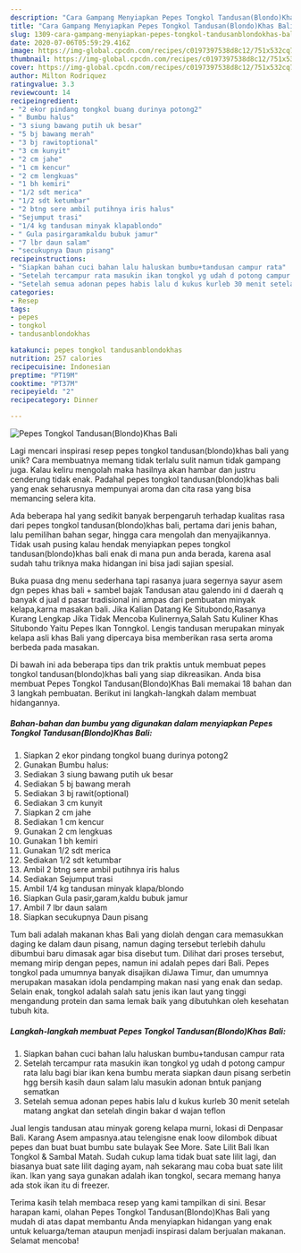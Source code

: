 ```yaml
---
description: "Cara Gampang Menyiapkan Pepes Tongkol Tandusan(Blondo)Khas Bali, Menggugah Selera"
title: "Cara Gampang Menyiapkan Pepes Tongkol Tandusan(Blondo)Khas Bali, Menggugah Selera"
slug: 1309-cara-gampang-menyiapkan-pepes-tongkol-tandusanblondokhas-bali-menggugah-selera
date: 2020-07-06T05:59:29.416Z
image: https://img-global.cpcdn.com/recipes/c0197397538d8c12/751x532cq70/pepes-tongkol-tandusanblondokhas-bali-foto-resep-utama.jpg
thumbnail: https://img-global.cpcdn.com/recipes/c0197397538d8c12/751x532cq70/pepes-tongkol-tandusanblondokhas-bali-foto-resep-utama.jpg
cover: https://img-global.cpcdn.com/recipes/c0197397538d8c12/751x532cq70/pepes-tongkol-tandusanblondokhas-bali-foto-resep-utama.jpg
author: Milton Rodriquez
ratingvalue: 3.3
reviewcount: 14
recipeingredient:
- "2 ekor pindang tongkol buang durinya potong2"
- " Bumbu halus"
- "3 siung bawang putih uk besar"
- "5 bj bawang merah"
- "3 bj rawitoptional"
- "3 cm kunyit"
- "2 cm jahe"
- "1 cm kencur"
- "2 cm lengkuas"
- "1 bh kemiri"
- "1/2 sdt merica"
- "1/2 sdt ketumbar"
- "2 btng sere ambil putihnya iris halus"
- "Sejumput trasi"
- "1/4 kg tandusan minyak klapablondo"
- " Gula pasirgaramkaldu bubuk jamur"
- "7 lbr daun salam"
- "secukupnya Daun pisang"
recipeinstructions:
- "Siapkan bahan cuci bahan lalu haluskan bumbu+tandusan campur rata"
- "Setelah tercampur rata masukin ikan tongkol yg udah d potong campur rata lalu bagi biar ikan kena bumbu merata siapkan daun pisang serbetin hgg bersih kasih daun salam lalu masukin adonan bntuk panjang sematkan"
- "Setelah semua adonan pepes habis lalu d kukus kurleb 30 menit setelah matang angkat dan setelah dingin bakar d wajan teflon"
categories:
- Resep
tags:
- pepes
- tongkol
- tandusanblondokhas

katakunci: pepes tongkol tandusanblondokhas 
nutrition: 257 calories
recipecuisine: Indonesian
preptime: "PT19M"
cooktime: "PT37M"
recipeyield: "2"
recipecategory: Dinner

---
```



![Pepes Tongkol Tandusan(Blondo)Khas Bali](https://img-global.cpcdn.com/recipes/c0197397538d8c12/751x532cq70/pepes-tongkol-tandusanblondokhas-bali-foto-resep-utama.jpg)

Lagi mencari inspirasi resep pepes tongkol tandusan(blondo)khas bali yang unik? Cara membuatnya memang tidak terlalu sulit namun tidak gampang juga. Kalau keliru mengolah maka hasilnya akan hambar dan justru cenderung tidak enak. Padahal pepes tongkol tandusan(blondo)khas bali yang enak seharusnya mempunyai aroma dan cita rasa yang bisa memancing selera kita.

Ada beberapa hal yang sedikit banyak berpengaruh terhadap kualitas rasa dari pepes tongkol tandusan(blondo)khas bali, pertama dari jenis bahan, lalu pemilihan bahan segar, hingga cara mengolah dan menyajikannya. Tidak usah pusing kalau hendak menyiapkan pepes tongkol tandusan(blondo)khas bali enak di mana pun anda berada, karena asal sudah tahu triknya maka hidangan ini bisa jadi sajian spesial.

Buka puasa dng menu sederhana tapi rasanya juara segernya sayur asem dgn pepes khas bali + sambel bajak Tandusan atau galendo ini d daerah q banyak d jual d pasar tradisional ini ampas dari pembuatan minyak kelapa,karna masakan bali. Jika Kalian Datang Ke Situbondo,Rasanya Kurang Lengkap Jika Tidak Mencoba Kulinernya,Salah Satu Kuliner Khas Situbondo Yaitu Pepes Ikan Tonngkol. Lengis tandusan merupakan minyak kelapa asli khas Bali yang dipercaya bisa memberikan rasa serta aroma berbeda pada masakan.


Di bawah ini ada beberapa tips dan trik praktis untuk membuat pepes tongkol tandusan(blondo)khas bali yang siap dikreasikan. Anda bisa membuat Pepes Tongkol Tandusan(Blondo)Khas Bali memakai 18 bahan dan 3 langkah pembuatan. Berikut ini langkah-langkah dalam membuat hidangannya.

<!--inarticleads1-->

##### Bahan-bahan dan bumbu yang digunakan dalam menyiapkan Pepes Tongkol Tandusan(Blondo)Khas Bali:

1. Siapkan 2 ekor pindang tongkol buang durinya potong2
1. Gunakan  Bumbu halus:
1. Sediakan 3 siung bawang putih uk besar
1. Sediakan 5 bj bawang merah
1. Sediakan 3 bj rawit(optional)
1. Sediakan 3 cm kunyit
1. Siapkan 2 cm jahe
1. Sediakan 1 cm kencur
1. Gunakan 2 cm lengkuas
1. Gunakan 1 bh kemiri
1. Gunakan 1/2 sdt merica
1. Sediakan 1/2 sdt ketumbar
1. Ambil 2 btng sere ambil putihnya iris halus
1. Sediakan Sejumput trasi
1. Ambil 1/4 kg tandusan minyak klapa/blondo
1. Siapkan  Gula pasir,garam,kaldu bubuk jamur
1. Ambil 7 lbr daun salam
1. Siapkan secukupnya Daun pisang


Tum bali adalah makanan khas Bali yang diolah dengan cara memasukkan daging ke dalam daun pisang, namun daging tersebut terlebih dahulu dibumbui baru dimasak agar bisa disebut tum. Dilihat dari proses tersebut, memang mirip dengan pepes, namun ini adalah pepes dari Bali. Pepes tongkol pada umumnya banyak disajikan diJawa Timur, dan umumnya merupakan masakan idola pendamping makan nasi yang enak dan sedap. Selain enak, tongkol adalah salah satu jenis ikan laut yang tinggi mengandung protein dan sama lemak baik yang dibutuhkan oleh kesehatan tubuh kita. 

<!--inarticleads2-->

##### Langkah-langkah membuat Pepes Tongkol Tandusan(Blondo)Khas Bali:

1. Siapkan bahan cuci bahan lalu haluskan bumbu+tandusan campur rata
1. Setelah tercampur rata masukin ikan tongkol yg udah d potong campur rata lalu bagi biar ikan kena bumbu merata siapkan daun pisang serbetin hgg bersih kasih daun salam lalu masukin adonan bntuk panjang sematkan
1. Setelah semua adonan pepes habis lalu d kukus kurleb 30 menit setelah matang angkat dan setelah dingin bakar d wajan teflon


Jual lengis tandusan atau minyak goreng kelapa murni, lokasi di Denpasar Bali. Karang Asem ampasnya.atau telengisne enak loow dilombok dibuat pepes dan buat buat bumbu sate bulayak See More. Sate Lilit Bali Ikan Tongkol &amp; Sambal Matah. Sudah cukup lama tidak buat sate lilit lagi, dan biasanya buat sate lilit daging ayam, nah sekarang mau coba buat sate lilit ikan. Ikan yang saya gunakan adalah ikan tongkol, secara memang hanya ada stok ikan itu di freezer. 

Terima kasih telah membaca resep yang kami tampilkan di sini. Besar harapan kami, olahan Pepes Tongkol Tandusan(Blondo)Khas Bali yang mudah di atas dapat membantu Anda menyiapkan hidangan yang enak untuk keluarga/teman ataupun menjadi inspirasi dalam berjualan makanan. Selamat mencoba!
